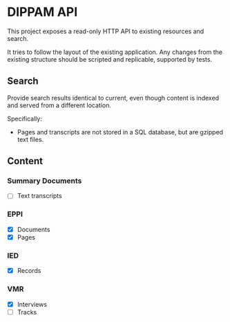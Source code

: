 # DIPPAM API

This project exposes a read-only HTTP API to existing resources and search.

It tries to follow the layout of the existing application.  Any changes from 
the existing structure should be scripted and replicable, supported by tests.

## Search

Provide search results identical to current, even though content is indexed 
and served from a different location.

Specifically:

- Pages and transcripts are not stored in a SQL database, but are gzipped 
  text files.

## Content

### Summary Documents

- [ ] Text transcripts

### EPPI

- [x] Documents
- [x] Pages

### IED

- [x] Records

### VMR

- [x] Interviews
- [ ] Tracks

